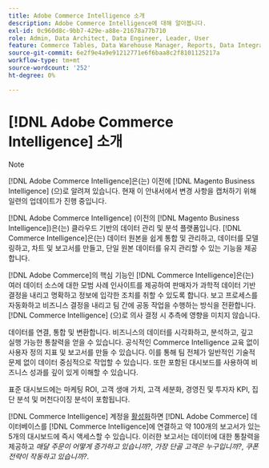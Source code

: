```yaml
---
title: Adobe Commerce Intelligence 소개
description: Adobe Commerce Intelligence에 대해 알아봅니다.
exl-id: 0c960d8c-9bb7-429e-a88e-21678a77b710
role: Admin, Data Architect, Data Engineer, Leader, User
feature: Commerce Tables, Data Warehouse Manager, Reports, Data Integration
source-git-commit: 6e2f9e4a9e91212771e6f6baa8c2f8101125217a
workflow-type: tm+mt
source-wordcount: '252'
ht-degree: 0%

---
```



# [!DNL Adobe Commerce Intelligence] 소개

>[!NOTE]
>
>[!DNL Adobe Commerce Intelligence]은(는) 이전에 [!DNL Magento Business Intelligence] (으)로 알려져 있습니다. 현재 이 안내서에서 변경 사항을 캡처하기 위해 일련의 업데이트가 진행 중입니다.

[!DNL Adobe Commerce Intelligence] (이전의 [!DNL Magento Business Intelligence])은(는) 클라우드 기반의 데이터 관리 및 분석 플랫폼입니다. [!DNL Commerce Intelligence]은(는) 데이터 원본을 쉽게 통합 및 관리하고, 데이터를 모델링하고, 차트 및 보고서를 만들고, 단일 원본 데이터를 유지 관리할 수 있는 기능을 제공합니다.

[!DNL Adobe Commerce]의 핵심 기능인 [!DNL Commerce Intelligence]은(는) 여러 데이터 소스에 대한 모범 사례 인사이트를 제공하여 판매자가 과학적 데이터 기반 결정을 내리고 명확하고 정보에 입각한 조치를 취할 수 있도록 합니다. 보고 프로세스를 자동화하고 비즈니스 결정을 내리고 팀 간에 공동 작업을 수행하는 방식을 전환합니다. [!DNL Commerce Intelligence] (으)로 의사 결정 시 추측에 영향을 미치지 않습니다.

데이터를 연결, 통합 및 변환합니다. 비즈니스의 데이터를 시각화하고, 분석하고, 깊고 실행 가능한 통찰력을 얻을 수 있습니다. 공식적인 Commerce Intelligence 교육 없이 사용자 정의 지표 및 보고서를 만들 수 있습니다. 이를 통해 팀 전체가 일반적인 기술적 문제 없이 데이터 중심적으로 작업할 수 있습니다. 또한 포함된 대시보드를 사용하여 비즈니스 성과를 깊이 있게 이해할 수 있습니다.

표준 대시보드에는 마케팅 ROI, 고객 생애 가치, 고객 세분화, 경영진 및 투자자 KPI, 집단 분석 및 머천다이징 분석이 포함됩니다.

[!DNL Commerce Intelligence] 계정을 [활성화](../getting-started/onpremise-activation.md)하면 [!DNL Adobe Commerce] 데이터베이스를 [!DNL Commerce Intelligence]에 연결하고 약 100개의 보고서가 있는 5개의 대시보드에 즉시 액세스할 수 있습니다. 이러한 보고서는 데이터에 대한 통찰력을 제공하고 *매달 주문이 어떻게 증가하고 있습니까?*, *가장 단골 고객은 누구입니까?*, *쿠폰 전략이 작동하고 있습니까?*.
